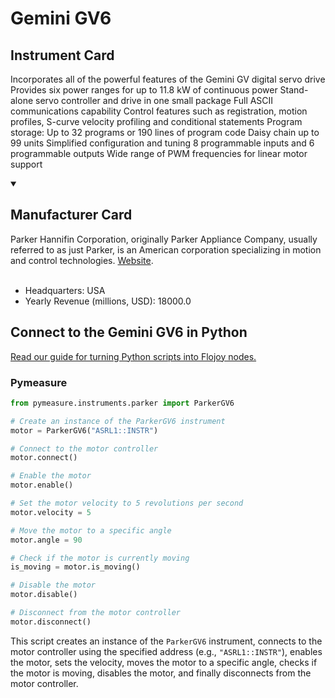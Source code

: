 
# Gemini GV6

## Instrument Card

Incorporates all of the powerful features of the Gemini GV digital servo drive
Provides six power ranges for up to 11.8 kW of continuous power
Stand-alone servo controller and drive in one small package
Full ASCII communications capability
Control features such as registration, motion profiles, S-curve velocity profiling and conditional statements
Program storage: Up to 32 programs or 190 lines of program code
Daisy chain up to 99 units
Simplified configuration and tuning
8 programmable inputs and 6 programmable outputs
Wide range of PWM frequencies for linear motor support

<details open>
<summary><h2>Manufacturer Card</h2></summary>
Parker Hannifin Corporation, originally Parker Appliance Company, usually referred to as just Parker, is an American corporation specializing in motion and control technologies. <a href=https://www.parker.com/us/en/home.html>Website</a>.
<br></br>
<ul>
  <li>Headquarters: USA</li>
  <li>Yearly Revenue (millions, USD): 18000.0</li>
</ul>
</details>

## Connect to the Gemini GV6 in Python

[Read our guide for turning Python scripts into Flojoy nodes.](https://docs.flojoy.ai/custom-nodes/creating-custom-node/)


### Pymeasure


```python
from pymeasure.instruments.parker import ParkerGV6

# Create an instance of the ParkerGV6 instrument
motor = ParkerGV6("ASRL1::INSTR")

# Connect to the motor controller
motor.connect()

# Enable the motor
motor.enable()

# Set the motor velocity to 5 revolutions per second
motor.velocity = 5

# Move the motor to a specific angle
motor.angle = 90

# Check if the motor is currently moving
is_moving = motor.is_moving()

# Disable the motor
motor.disable()

# Disconnect from the motor controller
motor.disconnect()
```

This script creates an instance of the `ParkerGV6` instrument, connects to the motor controller using the specified address (e.g., `"ASRL1::INSTR"`), enables the motor, sets the velocity, moves the motor to a specific angle, checks if the motor is moving, disables the motor, and finally disconnects from the motor controller.

